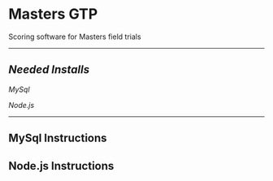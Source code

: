 # Masters GTP
Scoring software for Masters field trials

---
## *Needed Installs*
*MySql*

*Node.js*

---
## MySql Instructions



## Node.js Instructions

